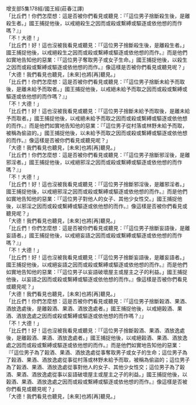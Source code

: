增支部5集178經/國王經(莊春江譯)  
「比丘們！你們怎麼想：這是否被你們看見或聽見：『「這位男子捨斷殺生後，是離殺生者。」國王捕捉他後，以戒絕殺生之因而或殺或繫縛或驅逐或依他想的而作嗎？』」  
「不！大德！」  
「比丘們！好！這也沒被我看見或聽見：『「這位男子捨斷殺生後，是離殺生者。」國王捕捉他後，以戒絕殺生之因而或殺或繫縛或驅逐或依他想的而作。』而是他們如實地告知他的惡業：『「這位男子奪取男子或女子生命。」國王捕捉他後，以殺生之因而或殺或繫縛或驅逐或依他想的而作。』像這樣是否被你們看見或聽見呢？」  
「大德！我們看見也聽見，[未來]也將[再]聽見。」  
「比丘們！你們怎麼想：這是否被你們看見或聽見：『「這位男子捨斷未給予而取後，是離未給予而取者。」國王捕捉他後，以戒絕未給予而取之因而或殺或繫縛或驅逐或依他想的而作嗎？』」  
「不！大德！」  
「比丘們！好！這也沒被我看見或聽見：『「這位男子捨斷未給予而取後，是離未給予而取者。」國王捕捉他後，以戒絕未給予而取之因而或殺或繫縛或驅逐或依他想的而作。』而是他們如實地告知他的惡業：『「這位男子從村落或林野未給予而取，被稱為偷盜的。」國王捕捉他後，以未給予而取之因而或殺或繫縛或驅逐或依他想的而作。』像這樣是否被你們看見或聽見呢？」  
「大德！我們看見也聽見，[未來]也將[再]聽見。」  
「比丘們！你們怎麼想：這是否被你們看見或聽見：『「這位男子捨斷邪淫後，是離邪淫者。」國王捕捉他後，以戒絕邪淫之因而或殺或繫縛或驅逐或依他想的而作嗎？』」  
「不！大德！」  
「比丘們！好！這也沒被我看見或聽見：『「這位男子捨斷邪淫後，是離邪淫者。」國王捕捉他後，以戒絕邪淫之因而或殺或繫縛或驅逐或依他想的而作。』而是他們如實地告知他的惡業：『「這位男子對他人的女子、其他少女性交。」國王捕捉他後，以邪淫之因而或殺或繫縛或驅逐或依他想的而作。』像這樣是否被你們看見或聽見呢？」  
「大德！我們看見也聽見，[未來]也將[再]聽見。」  
「比丘們！你們怎麼想：這是否被你們看見或聽見：『「這位男子捨斷妄語後，是離妄語者。」國王捕捉他後，以戒絕妄語之因而或殺或繫縛或驅逐或依他想的而作嗎？』」  
「不！大德！」  
「比丘們！好！這也沒被我看見或聽見：『「這位男子捨斷妄語後，是離妄語者。」國王捕捉他後，以戒絕妄語之因而或殺或繫縛或驅逐或依他想的而作。』而是他們如實地告知他的惡業：『「這位男子以妄語破壞屋主或屋主之子的利益。」國王捕捉他後，以妄語之因而或殺或繫縛或驅逐或依他想的而作。』像這樣是否被你們看見或聽見呢？」  
「大德！我們看見也聽見，[未來]也將[再]聽見。」  
「比丘們！你們怎麼想：這是否被你們看見或聽見：『「這位男子捨斷榖酒、果酒、酒放逸處後，是離榖酒、果酒、酒放逸處者。」國王捕捉他後，以戒絕榖酒、果酒、酒放逸處之因而或殺或繫縛或驅逐或依他想的而作嗎？』」  
「不！大德！」  
「比丘們！好！這也沒被我看見或聽見：『「這位男子捨斷榖酒、果酒、酒放逸處後，是離榖酒、果酒、酒放逸處者。」國王捕捉他後，以戒絕榖酒、果酒、酒放逸處之因而或殺或繫縛或驅逐或依他想的而作。』而是他們如實地告知他的惡業：『「這位男子為了榖酒、果酒、酒放逸處從事奪取男子或女子的生命；這位男子為了榖酒、果酒、酒放逸處從事從村落或林野未給予而取，被稱為偷盜的；這位男子為了榖酒、果酒、酒放逸處從事對他人的女子、其他少女性交；這位男子為了榖酒、果酒、酒放逸處從事以妄語破壞屋主或屋主之子的利益。」國王捕捉他後，以榖酒、果酒、酒放逸處之因而或殺或繫縛或驅逐或依他想的而作。』像這樣是否被你們看見或聽見呢？」  
「大德！我們看見也聽見，[未來]也將[再]聽見。」  
  
  
